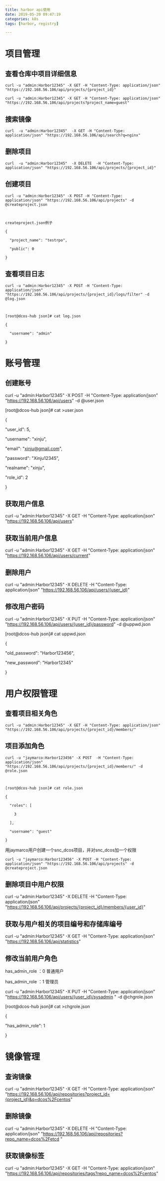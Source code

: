```yaml
---
title: harbor api使用
date: 2019-05-20 09:47:19
categories: k8s
tags: [harbor, registry]

---
```


# 项目管理
## 查看仓库中项目详细信息
```
curl -u "admin:Harbor12345" -X GET -H "Content-Type: application/json" "https://192.168.56.106/api/projects/{project_id}"

curl -u "admin:Harbor12345" -X GET -H "Content-Type: application/json" "https://192.168.56.106/api/projects?project_name=guest"
```

## 搜索镜像
```
curl  -u "admin:Harbor12345"  -X GET -H "Content-Type: application/json" "https://192.168.56.106/api/search?q=nginx"
```

## 删除项目
 
```
curl  -u "admin:Harbor12345"  -X DELETE  -H "Content-Type: application/json" "https://192.168.56.106/api/projects/{project_id}"
```

## 创建项目
```
curl -u "admin:Harbor12345" -X POST -H "Content-Type: application/json" "https://192.168.56.106/api/projects" -d @createproject.json

 

createproject.json例子

{

  "project_name": "testrpo",

  "public": 0

}

```

## 查看项目日志
```
curl -u "admin:Harbor12345" -X POST -H "Content-Type: application/json" "https://192.168.56.106/api/projects/{project_id}/logs/filter" -d @log.json

 

[root@dcos-hub json]# cat log.json

{

  "username": "admin"

}

```

# 账号管理
## 创建账号

curl -u "admin:Harbor12345" -X POST -H "Content-Type: application/json" "https://192.168.56.106/api/users" -d @user.json

 

[root@dcos-hub json]# cat >user.json

{

  "user_id": 5,

  "username": "xinju",

  "email": "xinju@gmail.com",

  "password": "Xinju12345",

  "realname": "xinju",

  "role_id": 2

}



## 获取用户信息
 

curl -u "admin:Harbor12345" -X GET -H "Content-Type: application/json" "https://192.168.56.106/api/users"


 

## 获取当前用户信息 

curl -u "admin:Harbor12345" -X GET -H "Content-Type: application/json" "https://192.168.56.106/api/users/current"


## 删除用户
curl -u "admin:Harbor12345" -X DELETE  -H "Content-Type: application/json" "https://192.168.56.106/api/users/{user_id}"


##  修改用户密码

curl -u "admin:Harbor12345" -X PUT -H "Content-Type: application/json" "https://192.168.56.106/api/users/{user_id}/password" -d @uppwd.json

 

[root@dcos-hub json]# cat uppwd.json

{

  "old_password": "Harbor123456",

  "new_password": "Harbor12345"

}



#  用户权限管理
##  查看项目相关角色
```
curl -u "admin:Harbor12345" -X GET -H "Content-Type: application/json" "https://192.168.56.106/api/projects/{project_id}/members/"
```

##  项目添加角色
```
curl -u "jaymarco:Harbor123456" -X POST  -H "Content-Type: application/json" "https://192.168.56.106/api/projects/{project_id}/members/" -d @role.json

 

[root@dcos-hub json]# cat role.json

{

  "roles": [

    3

  ],

  "username": "guest"

}
```
 用jaymarco用户创建一个snc_dcos项目，并对snc_dcos加一个权限
```
curl -u "jaymarco:Harbor123456" -X POST -H "Content-Type: application/json" "https://192.168.56.106/api/projects" -d @createproject.json
```
 



##  删除项目中用户权限
curl -u "admin:Harbor12345" -X DELETE -H "Content-Type: application/json" "https://192.168.56.106/api/projects/{project_id}/members/{user_id}"




##  获取与用户相关的项目编号和存储库编号
curl -u "admin:Harbor12345" -X GET -H "Content-Type: application/json" "https://192.168.56.106/api/statistics"


##  修改当前用户角色
has_admin_role ：0  普通用户

has_admin_role ：1  管理员

 


curl -u "admin:Harbor12345" -X PUT -H "Content-Type: application/json" "https://192.168.56.106/api/users/{user_id}/sysadmin " -d @chgrole.json

[root@dcos-hub json]# cat >chgrole.json

{

  "has_admin_role": 1

}



#  镜像管理
##   查询镜像
curl -u "admin:Harbor12345" -X GET -H "Content-Type: application/json" "https://192.168.56.106/api/repositories?project_id={project_id}&q=dcos%2Fcentos"


 

##  删除镜像
curl -u "admin:Harbor12345" -X DELETE -H "Content-Type: application/json" "https://192.168.56.106/api/repositories?repo_name=dcos%2Fetcd "
## 获取镜像标签
curl -u "admin:Harbor12345" -X GET -H "Content-Type: application/json" "https://192.168.56.106/api/repositories/tags?repo_name=dcos%2Fcentos"


 